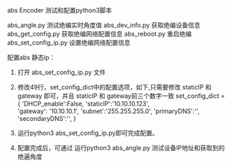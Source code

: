abs Encoder 测试和配置python3脚本

abs_angle.py   测试绝编实时角度值
abs_dev_info.py  获取绝编设备信息
abs_get_config.py  获取绝编网络配置信息
abs_reboot.py      重启绝编
abs_set_config_ip.py  设置绝编网络配置信息



配置abs 静态ip：
1. 打开 abs_set_config_ip.py 文件
2. 修改49行，set_config_dict中的配置选项，如下,只需要修改 staticIP 和 gateway 即可，并且 staticIP 和 gateway前三个数字一致
   set_config_dict = {
                        'DHCP_enable':False,
                        'staticIP':'10.10.10.123',  
                        'gateway': '10.10.10.1',
                        'subnet':'255.255.255.0',
                        'primaryDNS':'',
                        'secondaryDNS':'',
                      }
3. 运行python3 abs_set_config_ip.py即可完成配置。

4. 配置完成后，可通过 运行python3 abs_angle.py 测试设备IP地址和获取到的绝遍角度